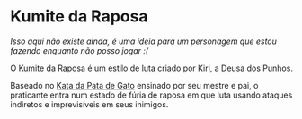 # Kumite da Raposa

_Isso aqui não existe ainda, é uma ideia para um personagem que estou fazendo enquanto não posso jogar :(_

O Kumite da Raposa é um estilo de luta criado por Kiri, a Deusa dos Punhos.

Baseado no [Kata da Pata de Gato](kata_gato.md) ensinado por seu mestre e pai, o praticante entra num estado de fúria de raposa em que luta usando ataques indiretos e imprevisíveis em seus inimigos.